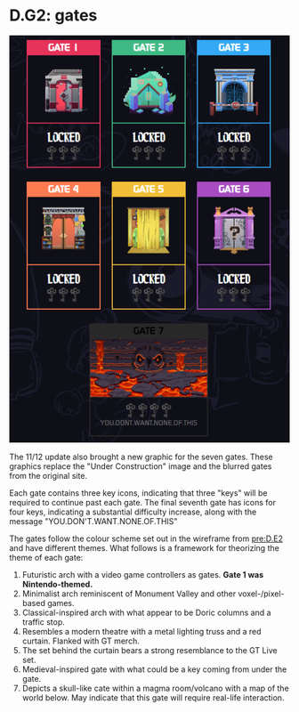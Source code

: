 # D.G2: gates

![All gates](./assets/0.d.g2.gates.png)

The 11/12 update also brought a new graphic for the seven gates.
These graphics replace the "Under Construction" image and the blurred gates from the original site.

Each gate contains three key icons, indicating that three "keys" will be required to continue past each gate.
The final seventh gate has icons for four keys, indicating a substantial difficulty increase, along with the message "YOU.DON'T.WANT.NONE.OF.THIS"

The gates follow the colour scheme set out in the wireframe from [pre:D.E2](../pre-arg/d.e2.md) and have different themes.
What follows is a framework for theorizing the theme of each gate:

1. Futuristic arch with a video game controllers as gates.
   **Gate 1 was Nintendo-themed.**
2. Minimalist arch reminiscent of Monument Valley and other voxel-/pixel-based games.
3. Classical-inspired arch with what appear to be Doric columns and a traffic stop.
4. Resembles a modern theatre with a metal lighting truss and a red curtain.
   Flanked with GT merch.
5. The set behind the curtain bears a strong resemblance to the GT Live set.
6. Medieval-inspired gate with what could be a key coming from under the gate.
7. Depicts a skull-like cate within a magma room/volcano with a map of the world below.
   May indicate that this gate will require real-life interaction.
